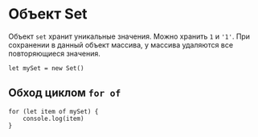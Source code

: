 # Объект Set
Объект `set` хранит уникальные значения. Можно хранить `1` и `'1'`. При сохранении в данный объект массива, у массива удаляются все повторяющиеся значения.

    let mySet = new Set()

## Обход циклом `for of`
    
    for (let item of mySet) {
        console.log(item)
    }

